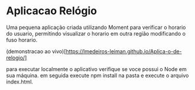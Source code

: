# Aplicacao Relógio

Uma pequena aplicação criada utilizando Moment para verificar o horario do usuario, permitindo visualizar o horario em outra região modificando o fuso horario.

(demonstracao ao vivo)[https://lmedeiros-leiman.github.io/Aplica-o-de-relogio/]

para executar localmente o aplicativo verifique se voce possui o Node em sua máquina.
em seguida execute npm install na pasta e execute o arquivo index.html.

